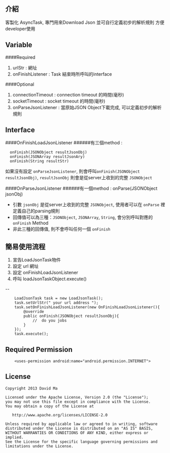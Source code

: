介紹
--


客製化 AsyncTask, 專門用來Download Json 並可自行定義初步的解析規則
方便developer使用

Variable
-----------------

####Required
 1. urlStr : 網址
 2. onFinishListener : Task 結束時所呼叫的interface

####Optional
 1. connectionTimeout : connection timeout 的時間(毫秒)
 2. socketTimeout : socket timeout 的時間(毫秒)
 3. onParseJsonListener : 當原始JSON Object下載完成, 可以定義初步的解析規則

Interface
---
####OnFinishLoadJsonListener
######有三個method :

      onFinish(JSONObject resultJsonObj)
      onFinish(JSONArray resultJsonAry)
	  onFinish(String resultStr)

如果沒有設定 `onParseJsonListener`, 則會呼叫`onFinish(JSONObject resultJsonObj)`, 
`resultJsonObj` 則會是從server上收到的完整 `JSONObject`

####OnParseJsonListener
######有一個method :
      onParse(JSONObject jsonObj)

* 引數 `jsonObj` 是從server上收到的完整 `JSONObject`, 使用者可以在 `onParse` 裡定義自己的parsing規則
* 回傳值可以為三種：`JSONObject`, `JSONArray`, `String`, 會分別呼叫對應的 `onFinish` Method
* 非此三種的回傳值, 則不會呼叫任何一個 `onFinish`

簡易使用流程
--
 1. 宣告LoadJsonTask物件
 2. 設定 url 網址
 3. 設定 onFinishLoadJsonListener
 4. 呼叫 loadJsonTaskObject.execute()

--

		LoadJsonTask task = new LoadJsonTask();
		task.setUrlStr(" your url address ");
		task.setOnFinishLoadJsonListener(new OnFinishLoadJsonListener(){
			@override
			public onFinish(JSONObject resultJsonObj){
				//	do you jobs
			}
		});
		task.execute();

Required Permission
--
		<uses-permission android:name="android.permission.INTERNET">


License
--

	Copyright 2013 David Ma

	Licensed under the Apache License, Version 2.0 (the "License");
	you may not use this file except in compliance with the License.
	You may obtain a copy of the License at

	   http://www.apache.org/licenses/LICENSE-2.0

	Unless required by applicable law or agreed to in writing, software
	distributed under the License is distributed on an "AS IS" BASIS,
	WITHOUT WARRANTIES OR CONDITIONS OF ANY KIND, either express or implied.
	See the License for the specific language governing permissions and
	limitations under the License.
